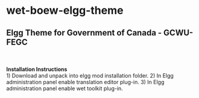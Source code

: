 wet-boew-elgg-theme
===================
<h2>Elgg Theme for Government of Canada - GCWU-FEGC</h2>
<br><br>
<strong>Installation Instructions</strong>
<br>
1) Download and unpack into elgg mod installation folder.
2) In Elgg administration panel enable translation editor plug-in.
3) In Elgg administration panel enable wet toolkit plug-in.

